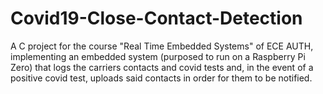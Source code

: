 # Covid19-Close-Contact-Detection
A C project for the course "Real Time Embedded Systems" of ECE AUTH, implementing an embedded system (purposed to run on a Raspberry Pi Zero) that logs the carriers contacts and covid tests and, in the event of a positive covid test, uploads said contacts in order for them to be notified.
